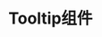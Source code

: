 # Tooltip组件

<preview path="../packages/tooltip/tooltip.vue" title="基础用法" description="Tooltip 组件的基础用法"></preview>

